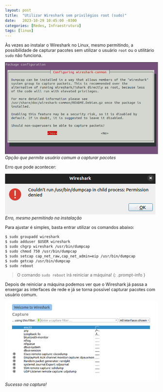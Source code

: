```yaml
---
layout: post
title:  "Utilizar Wireshark sem privilégios root (sudo)"
date:   2023-10-29 10:45:00 -0300
categories: [Redes, Infraestrutura]
tags: [linux]
---
```


Às vezes ao instalar o Wireshark no Linux, mesmo permitindo, a possibilidade de capturar pacotes sem utilizar o usuário `root` ou o utilitário `sudo` não funciona.

![Permissão](/assets/img/non-superuser.png)
_Opção que permite usuário comum a capturar pacotes_

Erro que pode acontecer:


![Erro](/assets/img/non-superuser-error.png)
_Erro, mesmo permitindo na instalação_

Para ajustar é simples, basta entrar utilizar os comandos abaixo:

```shell
$ sudo groupadd wireshark
$ sudo adduser $USER wireshark
$ sudo chgrp wireshark /usr/bin/dumpcap
$ sudo chmod 750 /usr/bin/dumpcap
$ sudo setcap cap_net_raw,cap_net_admin=eip /usr/bin/dumpcap
$ sudo getcap /usr/bin/dumpcap
$ sudo reboot
```
> O comando `sudo reboot` irá reiniciar a máquina!
{: .prompt-info }

Depois de reiniciar a máquina podemos ver que o Wireshark já passa a enxergar as interfaces de rede e já se torna possível capturar pacotes com usuário comum.

![Sucesso](/assets/img/wireshark-captures.png)
_Sucesso na captura!_